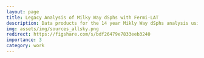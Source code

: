 ```yaml
---
layout: page
title: Legacy Analysis of Milky Way dSphs with Fermi-LAT
description: Data products for the 14 year Mikly Way dSphs analysis using Fermi-LAT data
img: assets/img/sources_allsky.png
redirect: https://figshare.com/s/bdf26479e7833eeb3240
importance: 3
category: work
---
```

